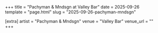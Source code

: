 +++
title = "Pachyman & Mndsgn at Valley Bar"
date = 2025-09-26
template = "page.html"
slug = "2025-09-26-pachyman-mndsgn"

[extra]
artist = "Pachyman & Mndsgn"
venue = "Valley Bar"
venue_url = ""
+++
